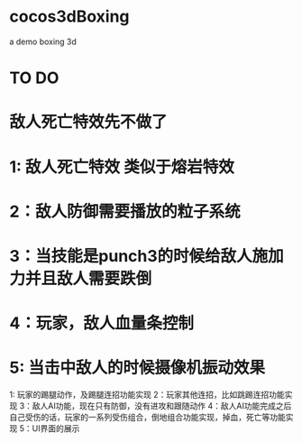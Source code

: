 # cocos3dBoxing
a demo boxing 3d
# TO DO

# 敌人死亡特效先不做了
# 1: 敌人死亡特效 类似于熔岩特效 

# 2：敌人防御需要播放的粒子系统
# 3：当技能是punch3的时候给敌人施加力并且敌人需要跌倒
# 4：玩家，敌人血量条控制
# 5: 当击中敌人的时候摄像机振动效果


1: 玩家的踢腿动作，及踢腿连招功能实现
2：玩家其他连招，比如跳踢连招功能实现
3：敌人AI功能，现在只有防御，没有进攻和跟随动作
4：敌人AI功能完成之后自己受伤的话，玩家的一系列受伤组合，倒地组合功能实现，掉血，死亡等功能实现
5：UI界面的展示